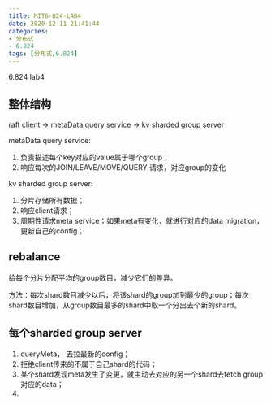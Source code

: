 ```yaml
---
title: MIT6-824-LAB4
date: 2020-12-11 21:41:44
categories: 
- 分布式
- 6.824
tags: [分布式,6.824]
---
```


6.824 lab4
<!---more--->

## 整体结构

raft client -> metaData query service -> kv sharded group server

metaData query service: 
1. 负责描述每个key对应的value属于哪个group；
2. 响应每次的JOIN/LEAVE/MOVE/QUERY 请求，对应group的变化

kv sharded group server:
1. 分片存储所有数据；
2. 响应client请求；
3. 周期性请求meta service；如果meta有变化，就进行对应的data migration， 更新自己的config；

## rebalance
给每个分片分配平均的group数目，减少它们的差异。

方法：每次shard数目减少以后，将该shard的group加到最少的group；每次shard数目增加，从group数目最多的shard中取一个分出去个新的shard。

## 每个sharded group server

1. queryMeta， 去拉最新的config；
2. 拒绝client传来的不属于自己shard的代码；
3. 某个shard发现meta发生了变更，就主动去对应的另一个shard去fetch group 对应的data；
4. 